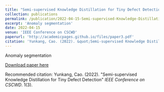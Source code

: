 ```yaml
---
title: "Semi-supervised Knowledge Distillation for Tiny Defect Detection"
collection: publications
permalink: /publication/2022-04-15-Semi-supervised-Knowledge-Distillation-for-Tiny-Defect-Detection
excerpt: 'Anomaly segmentation'
date: 2022-04-15
venue: 'IEEE Conference on CSCWD'
paperurl: 'http://academicpages.github.io/files/paper3.pdf'
citation: 'Yunkang, Cao. (2022). &quot;Semi-supervised Knowledge Distillation for Tiny Defect Detection&quot; <i>IEEE Conference on CSCWD</i>. 1(3).'
---
```

Anomaly segmentation

[Download paper here](http://academicpages.github.io/files/paper3.pdf)

Recommended citation: Yunkang, Cao. (2022). "Semi-supervised Knowledge Distillation for Tiny Defect Detection" <i>IEEE Conference on CSCWD</i>. 1(3).
